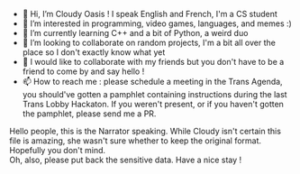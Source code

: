 - 👋 Hi, I’m Cloudy Oasis ! I speak English and French, I'm a CS student
- 👀 I’m interested in programming, video games, languages, and memes :)
- 🌱 I’m currently learning C++ and a bit of Python, a weird duo
- 🤝 I’m looking to collaborate on random projects, I'm a bit all over the place so I don't exactly know what yet
- 💞 I would like to collaborate with my friends but you don't have to be a friend to come by and say hello !
- 📫 How to reach me : please schedule a meeting in the Trans Agenda, you should've gotten a pamphlet containing instructions during the last Trans Lobby Hackaton. If you weren't present, or if you haven't gotten the pamphlet, please send me a PR.

<!---
CloudyOasis/CloudyOasis is a ✨ special ✨ repository because its `README.md` (this file) appears on your GitHub profile.
You can click the Preview link to take a look at your changes.
--->

Hello people, this is the Narrator speaking. While Cloudy isn't certain this file is amazing, she wasn't sure whether to keep the original format. Hopefully you don't mind.  
Oh, also, please put back the sensitive data. Have a nice stay !
